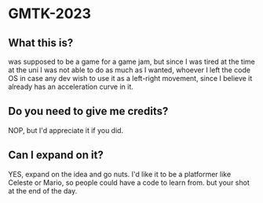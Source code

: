 # GMTK-2023

## What this is?
was supposed to be a game for a game jam, but since I was tired at the time at the uni I was not able to do as much as I wanted, 
whoever I left the code OS in case any dev wish to use it as a left-right movement, since I believe it already has an acceleration curve in it.

## Do you need to give me credits?
NOP, but I'd appreciate it if you did.

## Can I expand on it?
YES, expand on the idea and go nuts.
I'd like it to be a platformer like Celeste or Mario, so people could have a code to learn from.
but your shot at the end of the day.
